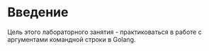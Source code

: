 # Введение

Цель этого лабораторного занятия - практиковаться в работе с аргументами командной строки в Golang.
